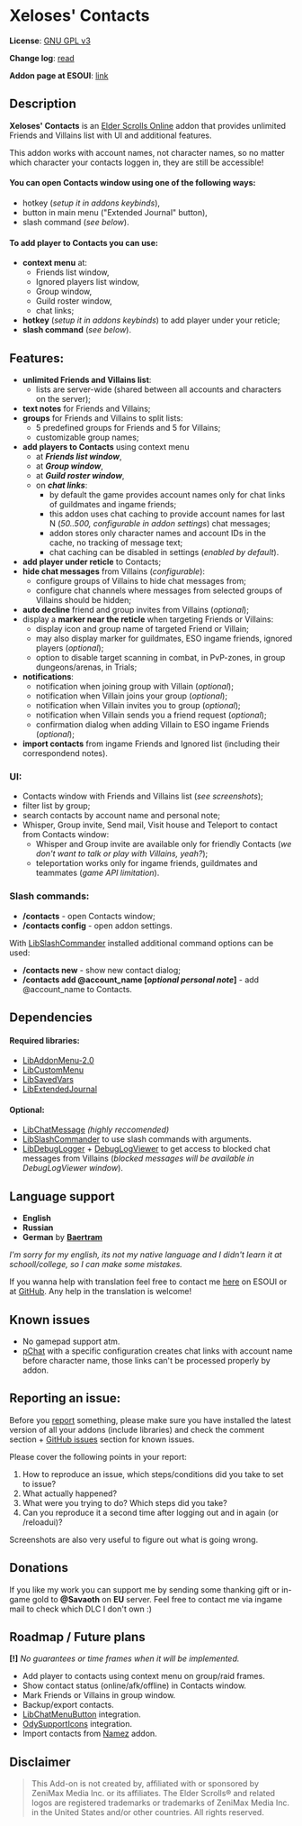 # Xeloses' Contacts

**License**: [GNU GPL v3](https://github.com/Xeloses/XelosesContacts/blob/main/LICENSE)

**Change log**: [read](https://github.com/Xeloses/XelosesContacts/blob/master/CHANGELOG.md)

**Addon page at ESOUI**: [link](https://www.esoui.com/downloads/info4025-XelosesContacts.html)

## Description

**Xeloses' Contacts** is an [Elder Scrolls Online](https://www.elderscrollsonline.com) addon that provides unlimited Friends and Villains list with UI and additional features.

This addon works with account names, not character names, so no matter which character your contacts loggen in, they are still be accessible!

#### You can open Contacts window using one of the following ways:
* hotkey (*setup it in addons keybinds*),
* button in main menu ("Extended Journal" button),
* slash command (*see below*).

#### To add player to Contacts you can use:
* **context menu** at:
  - Friends list window,
  - Ignored players list window,
  - Group window,
  - Guild roster window,
  - chat links;
* **hotkey** (*setup it in addons keybinds*) to add player under your reticle;
* **slash command** (*see below*).

## Features:
* **unlimited Friends and Villains list**:
  - lists are server-wide (shared between all accounts and characters on the server);
* **text notes** for Friends and Villains;
* **groups** for Friends and Villains to split lists:
  - 5 predefined groups for Friends and 5 for Villains;
  - customizable group names;
* **add players to Contacts** using context menu
  - at ***Friends list window***,
  - at ***Group window***,
  - at ***Guild roster window***,
  - on ***chat links***:
    - by default the game provides account names only for chat links of guildmates and ingame friends;
    - this addon uses chat caching to provide account names for last N (*50..500, configurable in addon settings*) chat messages;
    - addon stores only character names and account IDs in the cache, no tracking of message text;
    - chat caching can be disabled in settings (*enabled by default*).
* **add player under reticle** to Contacts;
* **hide chat messages** from Villains (*configurable*):
  - configure groups of Villains to hide chat messages from;
  - configure chat channels where messages from selected groups of Villains should be hidden;
* **auto decline** friend and group invites from Villains (*optional*);
* display a **marker near the reticle** when targeting Friends or Villains:
  - display icon and group name of targeted Friend or Villain;
  - may also display marker for guildmates, ESO ingame friends, ignored players (*optional*);
  - option to disable target scanning in combat, in PvP-zones, in group dungeons/arenas, in Trials;
* **notifications**:
  - notification when joining group with Villain (*optional*);
  - notification when Villain joins your group (*optional*);
  - notification when Villain invites you to group (*optional*);
  - notification when Villain sends you a friend request (*optional*);
  - confirmation dialog when adding Villain to ESO ingame Friends (*optional*);
* **import contacts** from ingame Friends and Ignored list (including their correspondend notes).

### UI:
* Contacts window with Friends and Villains list (*see screenshots*);
* filter list by group;
* search contacts by account name and personal note;
* Whisper, Group invite, Send mail, Visit house and Teleport to contact from Contacts window:
  - Whisper and Group invite are available only for friendly Contacts (*we don't want to talk or play with Villains, yeah?*);
  - teleportation works only for ingame friends, guildmates and teammates (*game API limitation*).

### Slash commands:
* **/contacts** - open Contacts window;
* **/contacts config** - open addon settings.

With [LibSlashCommander](https://esoui.com/downloads/info1508-LibSlashCommander.html) installed additional command options can be used:
* **/contacts new** - show new contact dialog;
* **/contacts add @account_name [*optional personal note*]** - add @account_name to Contacts.

## Dependencies

#### Required libraries:
* [LibAddonMenu-2.0](https://www.esoui.com/downloads/info7-libaddonmenu.html)
* [LibCustomMenu](https://www.esoui.com/downloads/info1146-LibCustomMenu.html)
* [LibSavedVars](https://esoui.com/downloads/info2161-LibSavedVars.html)
* [LibExtendedJournal](https://www.esoui.com/downloads/info4031-LibExtendedJournal.html)

#### Optional:
* [LibChatMessage](https://esoui.com/downloads/info2382-LibChatMessage.html) *(highly reccomended)*
* [LibSlashCommander](https://esoui.com/downloads/info1508-LibSlashCommander.html) to use slash commands with arguments.
* [LibDebugLogger](https://esoui.com/downloads/info2275-LibDebugLogger.html) + [DebugLogViewer](https://esoui.com/downloads/info2389-DebugLogViewer.html) to get access to blocked chat messages from Villains (*blocked messages will be available in DebugLogViewer window*).

## Language support
* **English**
* **Russian**
* **German** by **[Baertram](https://www.esoui.com/forums/member.php?u=2028)**

*I'm sorry for my english, its not my native language and I didn't learn it at schooll/college, so I can make some mistakes.*

If you wanna help with translation feel free to contact me [here](https://www.esoui.com/forums/private.php?do=newpm&u=35044) on ESOUI or at [GitHub](https://github.com/Xeloses/XelosesContacts/issues). Any help in the translation is welcome!

## Known issues
* No gamepad support atm.
* [pChat](https://www.esoui.com/downloads/info93-pChatChatcustomizationamphelplo....html) with a specific configuration creates chat links with account name before character name, those links can't be processed properly by addon.

## Reporting an issue:
Before you [report](https://github.com/Xeloses/XelosesContacts/issues/new?template=bug_report.md) something, please make sure you have installed the latest version of all your addons (include libraries) and check the comment section + [GitHub issues](https://github.com/Xeloses/XelosesContacts/issues) section for known issues.

Please cover the following points in your report:
1) How to reproduce an issue, which steps/conditions did you take to set to issue?
2) What actually happened?
3) What were you trying to do? Which steps did you take?
4) Can you reproduce it a second time after logging out and in again (or /reloadui)?

Screenshots are also very useful to figure out what is going wrong.

## Donations
If you like my work you can support me by sending some thanking gift or in-game gold to **@Savaoth** on **EU** server.
Feel free to contact me via ingame mail to check which DLC I don't own :)

## Roadmap / Future plans
**[!]** *No guarantees or time frames when it will be implemented.*

* Add player to contacts using context menu on group/raid frames.
* Show contact status (online/afk/offline) in Contacts window.
* Mark Friends or Villains in group window.
* Backup/export contacts.
* [LibChatMenuButton](https://www.esoui.com/downloads/info3805-LibChatMenuButton.html) integration.
* [OdySupportIcons](https://www.esoui.com/downloads/info2834-OdySupportIcons-GroupRoleIconsMore.html) integration.
* Import contacts from [Namez](https://www.esoui.com/downloads/info3411-Namez-Moreinfowhenyouputyourreticleonotherplayers.html) addon.

## Disclaimer
> This Add-on is not created by, affiliated with or sponsored by ZeniMax Media Inc. or its affiliates. The Elder Scrolls® and related logos are registered trademarks or trademarks of ZeniMax Media Inc. in the United States and/or other countries. All rights reserved.
